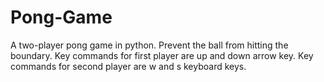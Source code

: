 # Pong-Game
A two-player pong game in python. 
Prevent the ball from hitting the boundary.
Key commands for first player are up and down arrow key.
Key commands for second player are w and s keyboard keys.
